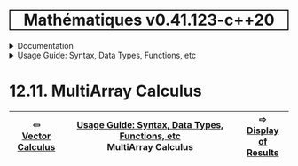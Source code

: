<h1 style='border: 2px solid; text-align: center'>Mathématiques v0.41.123-c++20</h1>

<details>

<summary>Documentation</summary>

# [Documentation](../../README.md)<br>
1. [License](../../license/README.md)<br>
2. [About](../../about/README.md)<br>
3. [Status, Planned Work & Release Notes](../../status-release/README.md)<br>
11. [Introduction with Examples](../../intro/README.md)<br>
5. [Installation](../../installation/README.md)<br>
6. [Your First Mathématiques Project](../../first-project/README.md)<br>
12. _Usage Guide: Syntax, Data Types, Functions, etc_ <br>
8. [Benchmarks](../../benchmarks/README.md)<br>
9. [Tests](../../test/README.md)<br>
10. [Developer Guide: Modifying and Extending Mathématiques](../../developer-guide/README.md)<br>
11. [Introduction with Examples](../../intro/README.md)<br>
12. _Usage Guide: Syntax, Data Types, Functions, etc_ <br>


</details>



<details>

<summary>Usage Guide: Syntax, Data Types, Functions, etc</summary>

# [12. Usage Guide: Syntax, Data Types, Functions, etc](../README.md)<br>
12.1. [Usage Guide Notation](../notation/README.md)<br>
12.16. [Scalar Types (Real, Imaginary, Complex & Quaternion)](../numbers/README.md)<br>
12.15. [Container Types (Vector, Matrix & MultiArray)](../multiarrays/README.md)<br>
12.17. [Operators](../operators/README.md)<br>
12.5. [Functions](../functions/README.md)<br>
12.6. [Linear Algebra](../linear-algebra/README.md)<br>
12.7. [Indexing, Masks, and Sorting](../indexing-sorting/README.md)<br>
12.8. [Ranges and Grids](../ranges-grids/README.md)<br>
12.9. [Calculus](../calculus/README.md)<br>
12.10. [Vector Calculus](../vector-calculus/README.md)<br>
12.11. _MultiArray Calculus_ <br>
12.12. [Display of Results](../display/README.md)<br>
12.13. [FILE I/O](../file-io/README.md)<br>
12.14. [Debug Modes](../debug/README.md)<br>
12.15. [Container Types (Vector, Matrix & MultiArray)](../multiarrays/README.md)<br>
12.16. [Scalar Types (Real, Imaginary, Complex & Quaternion)](../numbers/README.md)<br>
12.17. [Operators](../operators/README.md)<br>


</details>



# 12.11. MultiArray Calculus



| ⇦ <br />[Vector Calculus](../vector-calculus/README.md)  | [Usage Guide: Syntax, Data Types, Functions, etc](../README.md)<br />MultiArray Calculus<br /><img width=1000/> | ⇨ <br />[Display of Results](../display/README.md)   |
| ------------ | :-------------------------------: | ------------ |

